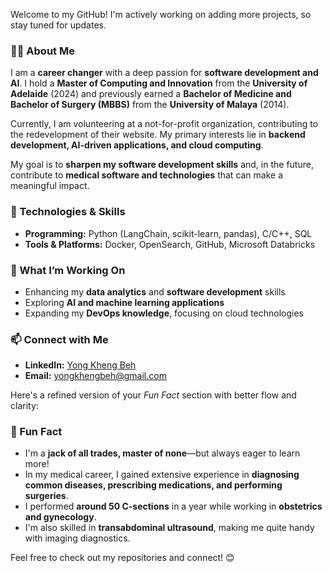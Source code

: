 Welcome to my GitHub! I'm actively working on adding more projects, so stay tuned for updates.  

### 👨‍💻 About Me  
I am a **career changer** with a deep passion for **software development and AI**. I hold a **Master of Computing and Innovation** from the **University of Adelaide** (2024) and previously earned a **Bachelor of Medicine and Bachelor of Surgery (MBBS)** from the **University of Malaya** (2014).  

Currently, I am volunteering at a not-for-profit organization, contributing to the redevelopment of their website. My primary interests lie in **backend development, AI-driven applications, and cloud computing**.  

My goal is to **sharpen my software development skills** and, in the future, contribute to **medical software and technologies** that can make a meaningful impact.  

### 🔧 Technologies & Skills  
- **Programming:** Python (LangChain, scikit-learn, pandas), C/C++, SQL  
- **Tools & Platforms:** Docker, OpenSearch, GitHub, Microsoft Databricks  

### 🚀 What I’m Working On  
- Enhancing my **data analytics** and **software development** skills  
- Exploring **AI and machine learning applications**  
- Expanding my **DevOps knowledge**, focusing on cloud technologies  

### 📫 Connect with Me  
- **LinkedIn:** [Yong Kheng Beh](https://www.linkedin.com/in/yong-kheng-beh)  
- **Email:** yongkhengbeh@gmail.com

Here's a refined version of your *Fun Fact* section with better flow and clarity:  

### 🎉 Fun Fact  
- I'm a **jack of all trades, master of none**—but always eager to learn more!  
- In my medical career, I gained extensive experience in **diagnosing common diseases, prescribing medications, and performing surgeries**.  
- I performed **around 50 C-sections** in a year while working in **obstetrics and gynecology**.  
- I'm also skilled in **transabdominal ultrasound**, making me quite handy with imaging diagnostics.  

Feel free to check out my repositories and connect! 😊  

<!--
**Kheng2023/Kheng2023** is a ✨ _special_ ✨ repository because its `README.md` (this file) appears on your GitHub profile.

Here are some ideas to get you started:

- 🔭 I’m currently working on ...
- 🌱 I’m currently learning ...
- 👯 I’m looking to collaborate on ...
- 🤔 I’m looking for help with ...
- 💬 Ask me about ...
- 📫 How to reach me: ...
- 😄 Pronouns: ...
- ⚡ Fun fact: ...
-->
